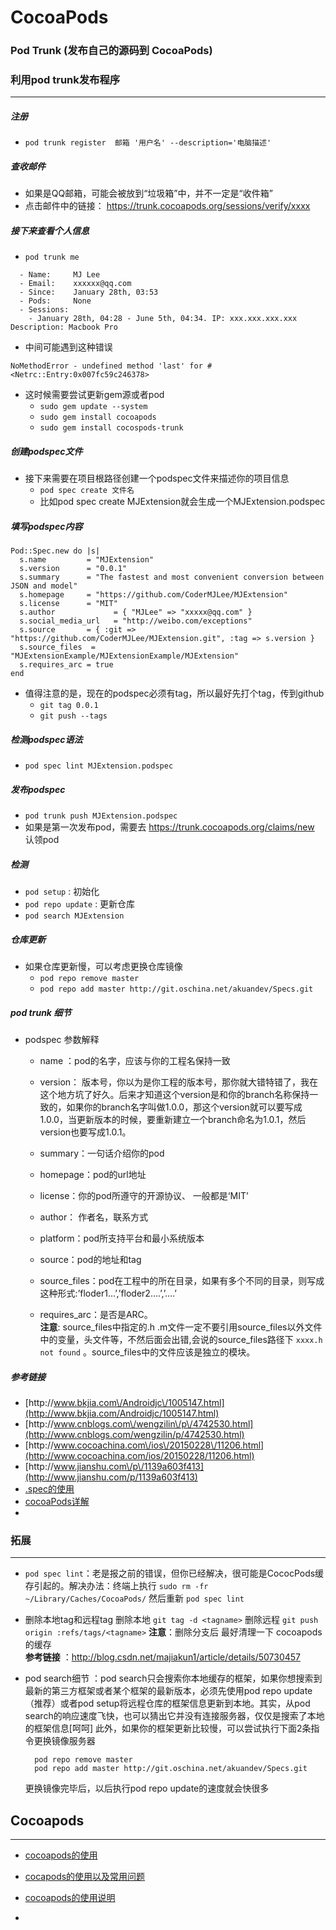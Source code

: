 # CocoaPods

### Pod Trunk \(发布自己的源码到 CocoaPods\)

### 利用pod trunk发布程序

---

##### 注册

* `pod trunk register  邮箱 '用户名' --description='电脑描述'`

##### 查收邮件

* 如果是QQ邮箱，可能会被放到“垃圾箱”中，并不一定是“收件箱”
* 点击邮件中的链接：
  [https:\/\/trunk.cocoapods.org\/sessions\/verify\/xxxx](https://trunk.cocoapods.org/sessions/verify/xxxx)

##### 接下来查看个人信息

* `pod trunk me`

```
  - Name:     MJ Lee
  - Email:    xxxxxx@qq.com
  - Since:    January 28th, 03:53
  - Pods:     None
  - Sessions:
    - January 28th, 04:28 - June 5th, 04:34. IP: xxx.xxx.xxx.xxx Description: Macbook Pro
```

* 中间可能遇到这种错误

```
NoMethodError - undefined method 'last' for #<Netrc::Entry:0x007fc59c246378>
```

* 这时候需要尝试更新gem源或者pod
  * `sudo gem update --system`
  * `sudo gem install cocoapods`  
  * `sudo gem install cocospods-trunk`  


##### 创建podspec文件

* 接下来需要在项目根路径创建一个podspec文件来描述你的项目信息  
  * `pod spec create 文件名`  
  * 比如pod spec create MJExtension就会生成一个MJExtension.podspec


##### 填写podspec内容

```
Pod::Spec.new do |s|
  s.name         = "MJExtension"
  s.version      = "0.0.1"
  s.summary      = "The fastest and most convenient conversion between JSON and model"
  s.homepage     = "https://github.com/CoderMJLee/MJExtension"
  s.license      = "MIT"
  s.author             = { "MJLee" => "xxxxx@qq.com" }
  s.social_media_url   = "http://weibo.com/exceptions"
  s.source       = { :git => "https://github.com/CoderMJLee/MJExtension.git", :tag => s.version }
  s.source_files  = "MJExtensionExample/MJExtensionExample/MJExtension"
  s.requires_arc = true
end
```

* 值得注意的是，现在的podspec必须有tag，所以最好先打个tag，传到github  
  * `git tag 0.0.1`    
  * `git push --tags`


##### 检测podspec语法

* `pod spec lint MJExtension.podspec`

##### 发布podspec

* `pod trunk push MJExtension.podspec`  
* 如果是第一次发布pod，需要去 [https:\/\/trunk.cocoapods.org\/claims\/new](https://trunk.cocoapods.org/claims/new)  认领pod

##### 检测

* `pod setup` : 初始化
* `pod repo update` : 更新仓库
* `pod search MJExtension`

##### 仓库更新

* 如果仓库更新慢，可以考虑更换仓库镜像
  * `pod repo remove master`
  * `pod repo add master http://git.oschina.net/akuandev/Specs.git`


##### pod trunk 细节

* podspec 参数解释

  * name ：pod的名字，应该与你的工程名保持一致 
  * version： 版本号，你以为是你工程的版本号，那你就大错特错了，我在这个地方坑了好久。后来才知道这个version是和你的branch名称保持一致的，如果你的branch名字叫做1.0.0，那这个version就可以要写成1.0.0，当更新版本的时候，要重新建立一个branch命名为1.0.1，然后version也要写成1.0.1。
  * summary：一句话介绍你的pod 
  * homepage：pod的url地址 
  * license：你的pod所遵守的开源协议、 一般都是‘MIT’ 
  * author： 作者名，联系方式 
  * platform：pod所支持平台和最小系统版本

  * source：pod的地址和tag

  * source\_files：pod在工程中的所在目录，如果有多个不同的目录，则写成这种形式:’floder1…’,’floder2….’,’….’

  * requires\_arc：是否是ARC。  
    **注意**: source\_files中指定的.h .m文件一定不要引用source\_files以外文件中的变量，头文件等，不然后面会出错,会说的source\_files路径下 `xxxx.h not found` 。source\_files中的文件应该是独立的模块。



##### 参考链接

* [http:\/\/www.bkjia.com\/Androidjc\/1005147.html](http://www.bkjia.com/Androidjc/1005147.html)
* [http:\/\/www.cnblogs.com\/wengzilin\/p\/4742530.html](http://www.cnblogs.com/wengzilin/p/4742530.html)
* [http:\/\/www.cocoachina.com\/ios\/20150228\/11206.html](http://www.cocoachina.com/ios/20150228/11206.html)
* [http:\/\/www.jianshu.com\/p\/1139a603f413](http://www.jianshu.com/p/1139a603f413)
* [.spec的使用](http://ishalou.com/blog/2012/10/16/how-to-create-a-cocoapods-spec-file/)
* [cocoaPods详解](https://yq.aliyun.com/articles/44663)
* 

### 拓展

---

* `pod spec lint`：老是报之前的错误，但你已经解决，很可能是CococPods缓存引起的。解决办法：终端上执行 `sudo rm -fr ~/Library/Caches/CocoaPods/` 然后重新 `pod spec lint`
* 删除本地tag和远程tag 删除本地 `git tag -d <tagname>`  删除远程 `git push origin :refs/tags/<tagname>` **注意**：删除分支后  最好清理一下 cocoapods的缓存   
   **参考链接** ：[http:\/\/blog.csdn.net\/majiakun1\/article\/details\/50730457](http://blog.csdn.net/majiakun1/article/details/50730457)
* pod search细节 ：pod search只会搜索你本地缓存的框架，如果你想搜索到最新的第三方框架或者某个框架的最新版本，必须先使用pod repo update（推荐）或者pod setup将远程仓库的框架信息更新到本地。其实，从pod search的响应速度飞快，也可以猜出它并没有连接服务器，仅仅是搜索了本地的框架信息\[呵呵\]
    此外，如果你的框架更新比较慢，可以尝试执行下面2条指令更换镜像服务器

  ```
    pod repo remove master
    pod repo add master http://git.oschina.net/akuandev/Specs.git
  ```

  更换镜像完毕后，以后执行pod repo update的速度就会快很多


## Cocoapods

---

* [cocoapods的使用](http://www.cnblogs.com/wayne23/p/3912882.html)

* [cocapods的使用以及常用问题](http://www.jianshu.com/p/6e5c0f78200a)

* [cocoapods的使用说明](http://blog.csdn.net/jjmm2009/article/details/41944959)

* 

